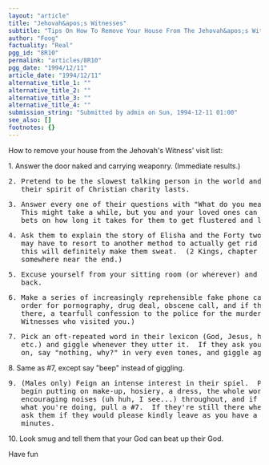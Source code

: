 ```yaml
---
layout: "article"
title: "Jehovah&apos;s Witnesses"
subtitle: "Tips On How To Remove Your House From The Jehovah&apos;s Witness&apos; Visit List"
author: "Foog"
factuality: "Real"
pgg_id: "8R10"
permalink: "articles/8R10"
pgg_date: "1994/12/11"
article_date: "1994/12/11"
alternative_title_1: ""
alternative_title_2: ""
alternative_title_3: ""
alternative_title_4: ""
submission_string: "Submitted by admin on Sun, 1994-12-11 01:00"
see_also: []
footnotes: {}
---
```

<div>
<p>How to remove your house from the Jehovah's Witness' visit list:</p>
<p>1. Answer the door naked and carrying weaponry. (Immediate results.)</p>
<pre>
2. Pretend to be the slowest talking person in the world and see how long
   their spirit of Christian charity lasts.
</pre>
<pre>
3. Answer every one of their questions with "What do you mean by that?"
   This might take a while, but you and your loved ones can have fun placing
   bets on how long it takes for them to get flustered and leave.
</pre>
<pre>
4. Ask them to explain the story of Elisha and the Forty two children.  You
   may have to resort to another method to actually get rid of them, but
   this will definitely make them sweat.  (2 Kings, chapter 2, ummm...
   somewhere near the end.)
</pre>
<pre>
5. Excuse yourself from your sitting room (or wherever) and DO NOT come
   back.
</pre>
<pre>
6. Make a series of increasingly reprehensible fake phone calls  (booky,
   order for pornography, drug deal, obscene call, and if they are STILL
   there, a tearfull confession to the police for the murder of the last
   Witnesses who visited you.)
</pre>
<pre>
7. Pick an oft-repeated word in their lexicon (God, Jesus, heaven, it, the
   etc.) and giggle whenever they utter it.  If they ask you what's going
   on, say "nothing, why?" in very even tones, and giggle again.
</pre>
<p>8. Same as #7, except say "beep" instead of giggling.</p>
<pre>
9. (Males only) Feign an intense interest in their spiel.  Part way through,
   begin putting on make-up, hosiery, a dress, the whole works.  Make
   encouraging noises (uh huh, I see...) throughout, and if they ask you
   what you're doing, pull a #7.  If they're still there when you are done,
   ask them if they would please kindly leave as you have a hot date in ten
   minutes.
</pre>
<p>10. Look smug and tell them that your God can beat up their God.</p>
<p>Have fun <!--Amazon_CLS_IM_END--></p>
</div>


